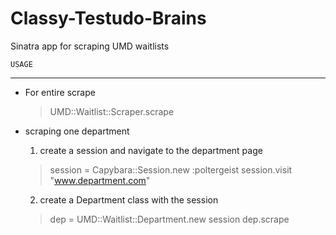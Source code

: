 Classy-Testudo-Brains
=====================

Sinatra app for scraping UMD waitlists 


	USAGE
---------------

 - For entire scrape
	> UMD::Waitlist::Scraper.scrape  


 - scraping one department
	
	1) create a session and navigate to the department page

	> session = Capybara::Session.new :poltergeist
	> session.visit "www.department.com"

    2) create a Department class with the session

	> dep = UMD::Waitlist::Department.new session
	> dep.scrape
